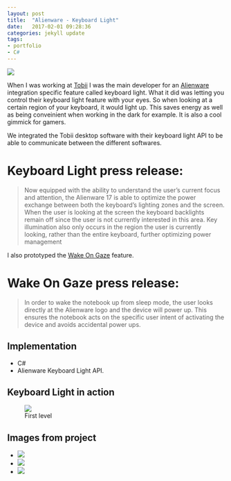 ```yaml
---
layout: post
title:  "Alienware - Keyboard Light"
date:   2017-02-01 09:28:36
categories: jekyll update
tags:
- portfolio
- C#
---
```


<a href="{{ page.url }}">
  <img src="{{ site.baseurl }}/assets/GameDevelopmentPosts/2_Controls/controller-640.png" />
</a>

When I was working at [Tobii][TobiiTech] I was the main developer for an [Alienware][Alienware] integration specific feature called keyboard light. What it did was letting you control their keyboard light feature with your eyes. So when looking at a certain region of your keyboard, it would light up. This saves energy as well as being conveinient when working in the dark for example. It is also a cool gimmick for gamers.

We integrated the Tobii desktop software with their keyboard light API to be able to communicate between the different softwares.  

# Keyboard Light press release: #
> Now equipped with the ability to understand the user’s current focus and attention, the Alienware 17 is able to optimize the power exchange between both the keyboard’s lighting zones and the screen. When the user is looking at the screen the keyboard backlights remain off since the user is not currently interested in this area. Key illumination also only occurs in the region the user is currently looking, rather than the entire keyboard, further optimizing power management

I also prototyped the [Wake On Gaze][Alienware] feature.

# Wake On Gaze press release: #
> In order to wake the notebook up from sleep mode, the user looks directly at the Alienware logo and the device will power up. This ensures the notebook acts on the specific user intent of activating the device and avoids accidental power ups. 

## Implementation ##
- C#
- Alienware Keyboard Light API.

## Keyboard Light in action ##
<figure>
  <img src="{{ site.baseurl }}/assets/portfolio/dimensionshift/livegameplay.gif"/>
  <figcaption> First level </figcaption>
</figure>

## Images from project ##
<div class="postimages">
  <ul>
    <li><a href="{{ site.baseurl }}/assets/portfolio/dimensionshift/Dots.png">
      <img src="{{ site.baseurl }}/assets/portfolio/dimensionshift/Dots.png"/>
    </a>
    </li>
        <li><a href="{{ site.baseurl }}/assets/portfolio/dimensionshift/Rectangles.png">
      <img src="{{ site.baseurl }}/assets/portfolio/dimensionshift/Rectangles.png"/>
    </a>
    </li>
        <li><a href="{{ site.baseurl }}/assets/portfolio/dimensionshift/Cube.png">
      <img src="{{ site.baseurl }}/assets/portfolio/dimensionshift/Cube.png"/>
    </a>
    </li>
  </ul>
</div>

[Alienware]: http://www.tobii.com/group/news-media/press-releases/2016/9/alienware-creates-worlds-first-intelligent-notebook-with-tobii-eye-tracking/
[TobiiTech]: http://www.tobii.com/tech/